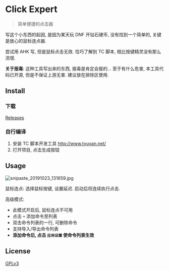 # Click Expert

> 简单便捷的点击器

写这个小东西的起因, 是因为某天玩 DNF 开钻石硬币, 没有找到一个简单的, 关键是放心的鼠标连点器. 

尝试用 AHK 写, 但是鼠标点击无效. 恰巧了解到 TC 脚本, 相比按键精灵没有那么流氓.

**关于报毒**: 这种工具写出来的东西, 报毒是肯定会报的... 至于有什么危害, 本工具代码已开源, 但是不保证上游无害. 建议放在排除区使用.



## Install

### 下载

[Releases]( https://github.com/goclon/ClickExpert/releases )



### 自行编译

1. 安装 TC 脚本开发工具  http://www.tyuyan.net/ 
2. 打开项目, 点击生成按钮




## Usage

![snipaste_20191023_131659.jpg](https://i.loli.net/2019/10/23/IPSKbnl16OaYL5i.jpg)

鼠标连点: 选择鼠标按键, 设置延迟. 启动后将连续执行点击.

高级模式: 

- 此模式开启后, 鼠标连点不可用
- 点击 `+` 添加命令至列表
- 双击命令列表的一行, 可删除命令
- 支持导入/导出命令列表
- **添加命令后, 点击 `应用设置` 使命令列表生效**



## License

[GPLv3](https://www.gnu.org/licenses/gpl-3.0.html)

